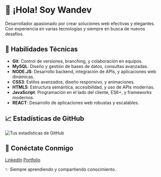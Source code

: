 # 👋 ¡Hola! Soy Wandev

Desarrollador apasionado por crear soluciones web efectivas y elegantes. Con experiencia en varias tecnologías y siempre en busca de nuevos desafíos.

## 🚀 Habilidades Técnicas

- **Git**: Control de versiones, branching, y colaboración en equipos.
- **MySQL**: Diseño y gestión de bases de datos, consultas avanzadas.
- **NODE.JS**: Desarrollo backend, integración de APIs, y aplicaciones web dinámicas.
- **CSS3**: Estilos avanzados, diseño responsivo, y animaciones.
- **HTML5**: Estructura semántica, accesibilidad, y uso de APIs modernas.
- **JavaScript**: Programación en el lado del cliente, ES6+, y frameworks modernos.
- **REACT**: Desarrollo de aplicaciones web robustas y escalables.

## 📈 Estadísticas de GitHub

![Tus estadísticas de GitHub](https://github-readme-stats.vercel.app/api?username=Juaan26&show_icons=true&theme=radical)

## 🔗 Conéctate Conmigo

 [LinkedIn](https://www.linkedin.com/in/juan-gil-s%C3%A1nchez-a1b8ba310/)
 [Portfolio](https://wandev.top)

✨ Siempre aprendiendo y compartiendo conocimiento.
